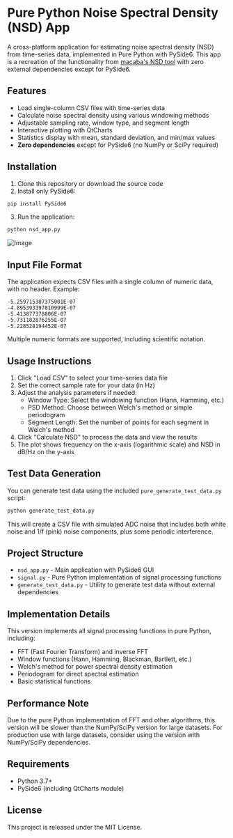 # Pure Python Noise Spectral Density (NSD) App

A cross-platform application for estimating noise spectral density (NSD) from time-series data, implemented in Pure Python with PySide6. This app is a recreation of the functionality from [macaba's NSD tool](https://github.com/macaba/NSD/tree/main) with zero external dependencies except for PySide6.

## Features

- Load single-column CSV files with time-series data
- Calculate noise spectral density using various windowing methods
- Adjustable sampling rate, window type, and segment length
- Interactive plotting with QtCharts
- Statistics display with mean, standard deviation, and min/max values
- **Zero dependencies** except for PySide6 (no NumPy or SciPy required)

## Installation

1. Clone this repository or download the source code
2. Install only PySide6:

```bash
pip install PySide6
```

3. Run the application:

```bash
python nsd_app.py
```

![Image](https://github.com/user-attachments/assets/81461585-b3c9-459d-b6ff-ccda84c5a8a1)

## Input File Format

The application expects CSV files with a single column of numeric data, with no header. Example:

```
-5.259715387375001E-07
-4.895393397810999E-07
-5.413877378806E-07
-5.731182876255E-07
-5.228528194452E-07
```

Multiple numeric formats are supported, including scientific notation.

## Usage Instructions

1. Click "Load CSV" to select your time-series data file
2. Set the correct sample rate for your data (in Hz)
3. Adjust the analysis parameters if needed:
   - Window Type: Select the windowing function (Hann, Hamming, etc.)
   - PSD Method: Choose between Welch's method or simple periodogram
   - Segment Length: Set the number of points for each segment in Welch's method
4. Click "Calculate NSD" to process the data and view the results
5. The plot shows frequency on the x-axis (logarithmic scale) and NSD in dB/Hz on the y-axis

## Test Data Generation

You can generate test data using the included `pure_generate_test_data.py` script:

```bash
python generate_test_data.py
```

This will create a CSV file with simulated ADC noise that includes both white noise and 1/f (pink) noise components, plus some periodic interference.

## Project Structure

- `nsd_app.py` - Main application with PySide6 GUI
- `signal.py` - Pure Python implementation of signal processing functions
- `generate_test_data.py` - Utility to generate test data without external dependencies

## Implementation Details

This version implements all signal processing functions in pure Python, including:

- FFT (Fast Fourier Transform) and inverse FFT
- Window functions (Hann, Hamming, Blackman, Bartlett, etc.)
- Welch's method for power spectral density estimation
- Periodogram for direct spectral estimation
- Basic statistical functions

## Performance Note

Due to the pure Python implementation of FFT and other algorithms, this version will be slower than the NumPy/SciPy version for large datasets. For production use with large datasets, consider using the version with NumPy/SciPy dependencies.

## Requirements

- Python 3.7+
- PySide6 (including QtCharts module)

## License

This project is released under the MIT License.

